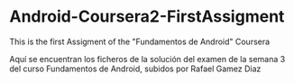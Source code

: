 # Android-Coursera2-FirstAssigment
This is the first Assigment of the "Fundamentos de Android" Coursera

Aquí se encuentran los ficheros de la solución del examen de la semana 3 del curso Fundamentos de Android, subidos por Rafael Gamez Diaz

